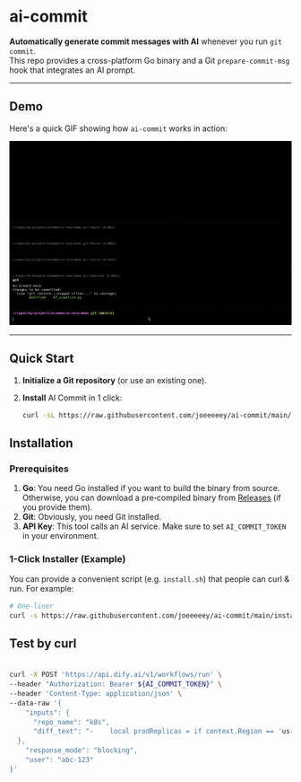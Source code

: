 # ai-commit

**Automatically generate commit messages with AI** whenever you run `git commit`.  
This repo provides a cross-platform Go binary and a Git `prepare-commit-msg` hook that integrates an AI prompt.

---

## Demo

Here's a quick GIF showing how `ai-commit` works in action:

![demo gif](./static/demo.gif)  

---

## Quick Start

1. **Initialize a Git repository** (or use an existing one).  
2. **Install** AI Commit in 1 click:

   ```bash
   curl -sL https://raw.githubusercontent.com/joeeeeey/ai-commit/main/install.sh | bash


## Installation

### Prerequisites

1. **Go**: You need Go installed if you want to build the binary from source. Otherwise, you can download a pre‑compiled binary from [Releases](https://github.com/joeeeeey/ai-commit/releases) (if you provide them).
2. **Git**: Obviously, you need Git installed.
3. **API Key**: This tool calls an AI service. Make sure to set `AI_COMMIT_TOKEN` in your environment.

### 1-Click Installer (Example)

You can provide a convenient script (e.g. `install.sh`) that people can curl & run. For example:

```bash
# One-liner
curl -s https://raw.githubusercontent.com/joeeeeey/ai-commit/main/install.sh | bash
```

## Test by curl
```bash

curl -X POST 'https://api.dify.ai/v1/workflows/run' \
--header "Authorization: Bearer ${AI_COMMIT_TOKEN}" \
--header 'Content-Type: application/json' \
--data-raw '{
    "inputs": {
      "repo_name": "k8s",
      "diff_text": "-    local prodReplicas = if context.Region == 'us-west-1' then 9 else 1, \n+    local prodReplicas = if context.Region == 'us-west-1' then 1 else 1,"
  },
    "response_mode": "blocking",
    "user": "abc-123"
}'
```